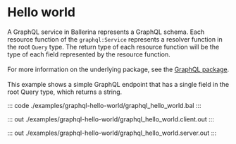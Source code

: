 # Hello world

A GraphQL service in Ballerina represents a GraphQL schema. Each resource function of the `graphql:Service`
represents a resolver function in the root `Query` type. The return type of each resource function will be the
type of each field represented by the resource function.<br/><br/>
For more information on the underlying package, see the
[GraphQL package](https://docs.central.ballerina.io/ballerina/graphql/latest/).<br/><br/>
This example shows a simple GraphQL endpoint that has a single field in the root Query type, which returns a string.

::: code ./examples/graphql-hello-world/graphql_hello_world.bal :::

::: out ./examples/graphql-hello-world/graphql_hello_world.client.out :::

::: out ./examples/graphql-hello-world/graphql_hello_world.server.out :::